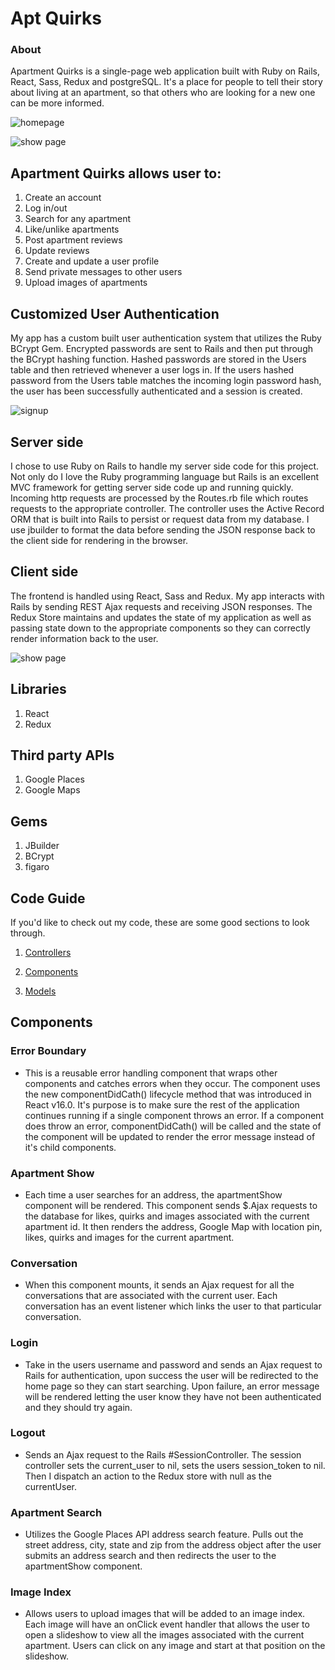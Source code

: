 # Apt Quirks

### About

Apartment Quirks is a single-page web application built with Ruby on Rails, React, Sass, Redux and postgreSQL. It's a place for people to tell their story about living at an apartment, so that others who are looking for a new one can be more informed.

![homepage](https://res.cloudinary.com/aptquirks/image/upload/v1586483789/Screen_Shot_2020-04-09_at_9.53.04_PM_jgwkwu.png)

![show page](https://res.cloudinary.com/aptquirks/image/upload/v1586483731/Screen_Shot_2020-04-09_at_9.54.41_PM_vakcp2.png)

## Apartment Quirks allows user to:

1. Create an account
2. Log in/out
3. Search for any apartment
4. Like/unlike apartments
5. Post apartment reviews
6. Update reviews
7. Create and update a user profile
8. Send private messages to other users
9. Upload images of apartments

## Customized User Authentication

My app has a custom built user authentication system that utilizes the Ruby BCrypt Gem. Encrypted passwords are sent to Rails and then put through the BCrypt hashing function. Hashed passwords are stored in the Users table and then retrieved whenever a user logs in. If the users hashed password from the Users table matches the incoming login password hash, the user has been successfully authenticated and a session is created.

![signup](https://res.cloudinary.com/aptquirks/image/upload/v1586483761/Screen_Shot_2020-04-09_at_9.52.02_PM_gnc5mp.png)

## Server side

I chose to use Ruby on Rails to handle my server side code for this project. Not only do I love the Ruby programming language but Rails is an excellent MVC framework for getting server side code up and running quickly. Incoming http requests are processed by the Routes.rb file which routes requests to the appropriate controller. The controller uses the Active Record ORM that is built into Rails to persist or request data from my database. I use jbuilder to format the data before sending the JSON response back to the client side for rendering in the browser.

## Client side

The frontend is handled using React, Sass and Redux. My app interacts with Rails by sending REST Ajax requests and receiving JSON responses. The Redux Store maintains and updates the state of my application as well as passing state down to the appropriate components so they can correctly render information back to the user.

![show page](https://res.cloudinary.com/aptquirks/image/upload/v1586483742/Screen_Shot_2020-04-09_at_9.54.13_PM_rvq5tx.png)


## Libraries

1. React
2. Redux

## Third party APIs

1. Google Places
2. Google Maps

## Gems

1. JBuilder
2. BCrypt
3. figaro

## Code Guide

If you'd like to check out my code, these are some good sections to look through.

1. [Controllers](https://github.com/Madhava-Hansen/AptQuirks/tree/master/app/controllers/api)

2. [Components](https://github.com/Madhava-Hansen/AptQuirks/tree/master/frontend/components)

3. [Models](https://github.com/Madhava-Hansen/AptQuirks/tree/master/app/models)

## Components

### Error Boundary

- This is a reusable error handling component that wraps other components and catches errors when they occur. The component uses the new componentDidCath() lifecycle method that was introduced in React v16.0. It's purpose is to make sure the rest of the application continues running if a single component throws an error. If a component does throw an error, componentDidCath() will be called and the state of the component will be updated to render the error message instead of it's child components.

### Apartment Show

- Each time a user searches for an address, the apartmentShow component will be rendered. This component sends \$.Ajax requests to the database for likes, quirks and images associated with the current apartment id. It then renders the address, Google Map with location pin, likes, quirks and images for the current apartment.

### Conversation

- When this component mounts, it sends an Ajax request for all the conversations that are associated with the current user. Each conversation has an event listener which links the user to that particular conversation.

### Login

- Take in the users username and password and sends an Ajax request to Rails for authentication, upon success the user will be redirected to the home page so they can start searching. Upon failure, an error message will be rendered letting the user know they have not been authenticated and they should try again.

### Logout

- Sends an Ajax request to the Rails #SessionController. The session controller sets the current_user to nil, sets the users session_token to nil. Then I dispatch an action to the Redux store with null as the currentUser.

### Apartment Search

- Utilizes the Google Places API address search feature. Pulls out the street address, city, state and zip from the address object after the user submits an address search and then redirects the user to the apartmentShow component.

### Image Index

- Allows users to upload images that will be added to an image index. Each image will have an onClick event handler that allows the user to open a slideshow to view all the images associated with the current apartment. Users can click on any image and start at that position on the slideshow.
